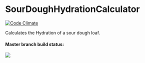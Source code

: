 

# SourDoughHydrationCalculator

[![Code Climate](https://codeclimate.com/github/CDSteer/SourDoughHydrationCalculator/badges/gpa.svg)](https://codeclimate.com/github/CDSteer/SourDoughHydrationCalculator)

Calculates the Hydration of a sour dough loaf.

#### Master branch build status: 
![](https://travis-ci.org/[CDSteer]/MovingHelper.svg?branch=master)
